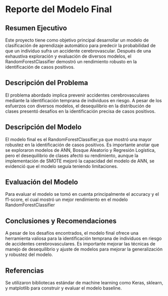 # Reporte del Modelo Final

## Resumen Ejecutivo

Este proyecto tiene como objetivo principal desarrollar un modelo de clasificación de aprendizaje automático para predecir la probabilidad de que un individuo sufra un accidente cerebrovascular. Después de una exhaustiva exploración y evaluación de diversos modelos, el RandomForestClassifier demostró un rendimiento robusto en la identificación de casos positivos.

## Descripción del Problema

El problema abordado implica prevenir accidentes cerebrovasculares mediante la identificación temprana de individuos en riesgo. A pesar de los esfuerzos con diversos modelos, el desequilibrio en la distribución de clases presentó desafíos en la identificación precisa de casos positivos.

## Descripción del Modelo

El modelo final es el RandomForestClassifier,ya que mostró una mayor robustez en la identificación de casos positivos. Es importante anotar que se exploraron modelos de ANN, Bosque Aleatorio y Regresión Logística, pero el desequilibrio de clases afectó su rendimiento, aunque la implementación de SMOTE mejoró la capacidad del modelo de ANN, se evidenció que el modelo seguía teniendo limitaciones.

## Evaluación del Modelo

Para evaluar el modelo se tomó en cuenta principalmente el accuracy y el f1-score, el cual mostró un mejor rendimiento en el modelo RandomForestClassifier

## Conclusiones y Recomendaciones

A pesar de los desafíos encontrados, el modelo final ofrece una herramienta valiosa para la identificación temprana de individuos en riesgo de accidentes cerebrovasculares. Es importante mejorar las técnicas de manejo de desequilibrio y ajuste de modelos para mejorar la generalización y robustez del modelo.

## Referencias

Se utilizaron bibliotecas estándar de machine learning como Keras, sklearn, y matplotlib para construir y evaluar el modelo baseline. 
